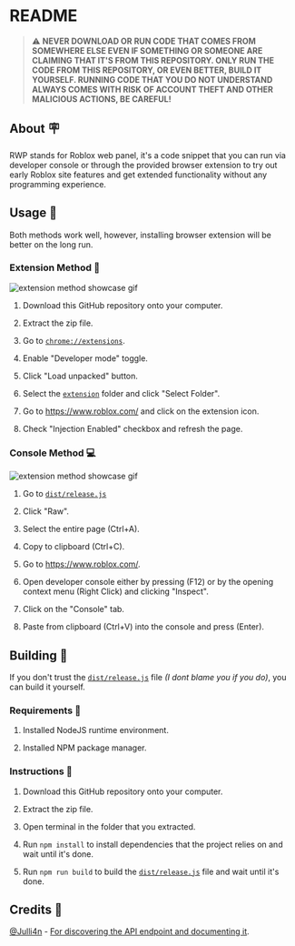 # README

> :warning: **NEVER DOWNLOAD OR RUN CODE THAT COMES FROM SOMEWHERE ELSE EVEN IF SOMETHING OR SOMEONE ARE CLAIMING THAT IT'S FROM THIS REPOSITORY. ONLY RUN THE CODE FROM THIS REPOSITORY, OR EVEN BETTER, BUILD IT YOURSELF. RUNNING CODE THAT YOU DO NOT UNDERSTAND ALWAYS COMES WITH RISK OF ACCOUNT THEFT AND OTHER MALICIOUS ACTIONS, BE CAREFUL!**

## About :placard:

RWP stands for Roblox web panel, it's a code snippet that you can run via developer console or through the provided browser extension to try out early Roblox site features and get extended functionality without any programming experience.

## Usage :customs:

Both methods work well, however, installing browser extension will be better on the long run.

### Extension Method :electric_plug:

![extension method showcase gif](/examples/extension-method.gif)

1. Download this GitHub repository onto your computer.

2. Extract the zip file.

3. Go to [`chrome://extensions`](chrome://extensions).

4. Enable "Developer mode" toggle.

5. Click "Load unpacked" button.

6. Select the [`extension`](extension) folder and click "Select Folder".

7. Go to <https://www.roblox.com/> and click on the extension icon.

8. Check "Injection Enabled" checkbox and refresh the page.

### Console Method :computer:

![extension method showcase gif](/examples/console-method.gif)

1. Go to [`dist/release.js`](dist/release.js)

2. Click "Raw".

3. Select the entire page (Ctrl+A).

4. Copy to clipboard (Ctrl+C).

5. Go to <https://www.roblox.com/>.

6. Open developer console either by pressing (F12) or by the opening context menu (Right Click) and clicking "Inspect".

7. Click on the "Console" tab.

8. Paste from clipboard (Ctrl+V) into the console and press (Enter).

## Building :hammer:

If you don't trust the [`dist/release.js`](dist/release.js) file *(I dont blame you if you do)*, you can build it yourself.

### Requirements :passport_control:

1. Installed NodeJS runtime environment.

2. Installed NPM package manager.

### Instructions :notebook:

1. Download this GitHub repository onto your computer.

2. Extract the zip file.

3. Open terminal in the folder that you extracted.

4. Run `npm install` to install dependencies that the project relies on and wait until it's done.

5. Run `npm run build` to build the [`dist/release.js`](dist/release.js) file and wait until it's done.

## Credits :medal_sports:

[@Julli4n](https://github.com/Julli4n) - [For discovering the API endpoint and documenting it](https://gist.github.com/Julli4n/13016b11e80109ba643ab9e90b431e02).
